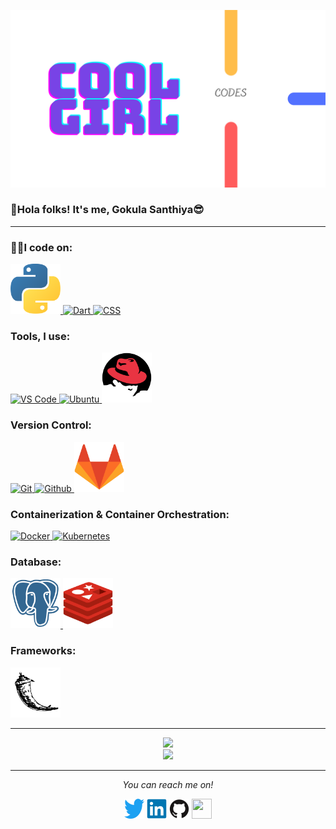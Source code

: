 ![](https://github.com/gokulasanthiya29/GitHubRepo/blob/master/gs.png)
### :call_me_hand:Hola folks! It's me, Gokula Santhiya:sunglasses:
--------------------------------------
### :woman_technologist:I code on:


<a href="https://www.python.org/">
  <img
    alt="Python"
    height="80"
    width="80"
    src="https://raw.githubusercontent.com/vatsa287/vatsa287/master/assets/python.svg" />
</a>
<a href="https://w3.org/">
  <img
    alt="Dart"
    height="80"
    width="80"
    src="https://raw.githubusercontent.com/vatsa287/vatsa287/master/assets/html5-original.svg" />
</a>
<a href="https://w3.org/">
  <img
    alt="CSS"
    height="90"
    width="90"
    src="https://raw.githubusercontent.com/vatsa287/vatsa287/master/assets/css3.svg" />
</a>

### Tools, I use:
<a href="code.visualstudio.com/">
  <img 
    alt="VS Code"
    height="80"
    width="80"
    src="https://raw.githubusercontent.com/vatsa287/vatsa287/master/assets/visualstudio-plain.svg" />
</a>
<a href="https://ubuntu.com">
  <img 
    alt="Ubuntu"
    height="80"
    width="80"
    src="https://raw.githubusercontent.com/vatsa287/vatsa287/master/assets/ubuntu-plain.svg" />
</a>
<a href="https://redhat.com">
  <img 
    alt="Ubuntu"
    height="80"
    width="80"
    src="https://github.com/devicons/devicon/blob/master/icons/redhat/redhat-original.svg" />
</a>


### Version Control:

<a href="https://git-scm.com">
  <img
    alt="Git"
    height="80"
    width="80"
    src="https://raw.githubusercontent.com/vatsa287/vatsa287/master/assets/git-original.svg" />
</a>
<a href="https://github.com">
  <img
    alt="Github"
    height="80"
    width="80"
    src="https://raw.githubusercontent.com/vatsa287/vatsa287/master/assets/github-original.svg" />
</a>
<a href="https://gitlab.com">
  <img
    alt="Github"
    height="80"
    width="80"
    src="https://github.com/devicons/devicon/blob/master/icons/gitlab/gitlab-original.svg" />
</a>

### Containerization & Container Orchestration:

<a href="https://hub.docker.com/">
  <img 
    alt="Docker"
    height="100"
    width="100"
    src="https://raw.githubusercontent.com/vatsa287/vatsa287/master/assets/docker-original.svg" />
</a>
<a href="https://kubernetes.io/">
  <img 
    alt="Kubernetes"
    height="80"
    width="80"
    src="https://raw.githubusercontent.com/vatsa287/vatsa287/master/assets/kubernetes-icon.svg" />
</a>


### Database:

<a href="https://postgresql.com/">
  <img 
    alt="MySql"
    height="80"
    width="80"
    src="https://github.com/devicons/devicon/blob/master/icons/postgresql/postgresql-plain.svg" />
</a>
<a href="https://redis.com/">
  <img 
    alt="MySql"
    height="80"
    width="80"
    src="https://github.com/devicons/devicon/blob/master/icons/redis/redis-original.svg" />
</a>

### Frameworks:

<a href="https://flask.org/">
  <img
    alt="React"
    height="80"
    width="80"
    src="https://github.com/devicons/devicon/blob/master/icons/flask/flask-original.svg" />
</a>

<br>

<hr>
<p align = "center">
  <img src = "https://github-readme-stats.vercel.app/api?username=gokulasanthiya29&show_icons=true&theme=merko"><br>
  <img src = "https://github-readme-stats.vercel.app/api/top-langs/?username=gokulasanthiya29&theme=merko">
</p>


<hr>
<p align="center">
  <i>You can reach me on!</i>
  <p align="center">
    <a href="https://twitter.com/santhiyagokula" alt="Twitter"><img height="32" width="32" src="https://github.com/devicons/devicon/blob/master/icons/twitter/twitter-original.svg"/></a>
    <a href="https://www.linkedin.com/in/gokulasanthiya29" alt="Linkedin"><img height="32" width="32" src="https://github.com/devicons/devicon/blob/master/icons/linkedin/linkedin-original.svg" /></a>
    <a href="https://github.com/gokulasanthiya29" alt="GitHub"><img height="32" width="32" src="https://github.com/devicons/devicon/blob/master/icons/github/github-original.svg" /></a>
    <a href="https://medium.com/@santhiyasandyrc" alt="Medium"><img height="32" width="32" src="https://cdn.jsdelivr.net/npm/simple-icons@v3/icons/medium.svg" /></a>
  </p>
</p>



<!--
--------------------------------------
### :rocket:Have a look at my stats
![Anurag's github stats](https://github-readme-stats.vercel.app/api?username=gokulasanthiya29&show_icons=true&theme=merko)

### :dart:Oh ho, I'm more inclined towards HCL
[![Top Langs](https://github-readme-stats.vercel.app/api/top-langs/?username=gokulasanthiya29&layout=compact&theme=merko)](https://github.com/anuraghazra/github-readme-stats)

<!--
**gokulasanthiya29/gokulasanthiya29** is a ✨ _special_ ✨ repository because its `README.md` (this file) appears on your GitHub profile.

Here are some ideas to get you started:
-->












